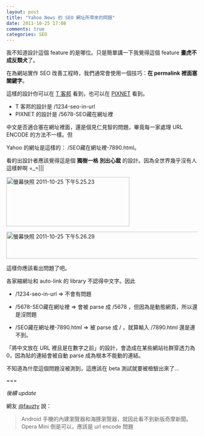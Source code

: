 ```yaml
---
layout: post
title: "Yahoo News 的 SEO 網址所帶來的問題"
date: 2011-10-25 17:08
comments: true
categories: SEO
---
```


我不知道設計這個 feature 的是哪位。只是簡單講一下我覺得這個 feature **畫虎不成反類犬**了。

在為網站實作 SEO 改善工程時，我們通常會使用一個技巧：**在 permalink 裡面塞關鍵字**。

這樣的設計你可以在 [T 客邦](htt://www.techbang.com.tw) 看到，也可以在 [PIXNET](http://www.pixnet.net) 看到。

* T 客邦的設計是 /1234-seo-in-url
* PIXNET 的設計是 /5678-SEO藏在網址裡

中文是否適合塞在網址裡面，還是個見仁見智的問題，畢竟每一家處理 URL ENCODE 的方法不一樣。但

Yahoo 的網址是這樣的： /SEO藏在網址裡-7890.html。

看的出設計者應該覺得這是個 **獨樹一格** **別出心裁** 的設計。因為全世界幾乎沒有人這樣幹啊 =_=|||

<a href="http://www.flickr.com/photos/xdite/6279632106/" title="螢幕快照 2011-10-25 下午5.25.23 by xdite, on Flickr"><img src="http://farm7.static.flickr.com/6215/6279632106_86d70297c7.jpg" width="324" height="130" alt="螢幕快照 2011-10-25 下午5.25.23"></a>

<a href="http://www.flickr.com/photos/xdite/6279633244/" title="螢幕快照 2011-10-25 下午5.26.29 by xdite, on Flickr"><img src="http://farm7.static.flickr.com/6054/6279633244_4951092121_z.jpg" width="530" height="71" alt="螢幕快照 2011-10-25 下午5.26.29"></a>

這樣你應該看出問題了吧。

各家縮網址和 auto-link 的 library 不認得中文字。因此 

* /1234-seo-in-url => 不會有問題
* /5678-SEO藏在網址裡 => 會被 parse 成 /5678 ，但因為是動態網頁，所以還是沒問題

* /SEO藏在網址裡-7890.html => 被 parse 成 / ，就算輸入 /7890.html 還是連不到。

「將中文放在 URL 裡且是在數字之前」的設計，會造成在某些網站社群穿透力為 0，因為貼的連結會被自動 parse 成為根本不能動的連結。

不知道為什麼這個問題沒被測到，這應該在 beta 測試就要被檢驗出來了...

===

*後續 update*

網友 [@fauzty](https://twitter.com/fauzty/status/128770619771850752) 說：

<blockquote>
Android 手機的內建瀏覽器和海豚瀏覽器，就因此看不到新版奇摩新聞。Opera Mini 倒是可以，應該是 url encode 問題
</blockquote>

